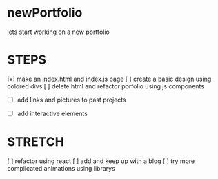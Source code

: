 # newPortfolio
lets start working on a new portfolio

# STEPS
[x] make an index.html and index.js page
[ ] create a basic design using colored divs
[ ] delete html and refactor porfolio using js components
- [ ] add links and pictures to past projects
- [ ] add interactive elements


# STRETCH 
[ ] refactor using react
[ ] add and keep up with a blog
[ ] try more complicated animations using librarys